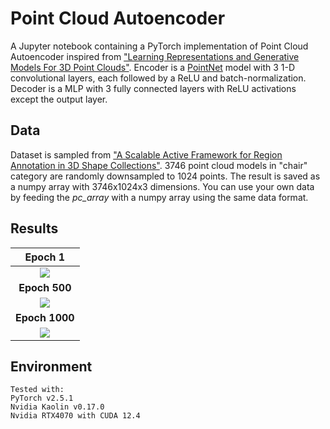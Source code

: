 # Point Cloud Autoencoder
A Jupyter notebook containing a PyTorch implementation of Point Cloud Autoencoder inspired from ["Learning Representations and Generative Models For 3D Point Clouds"](https://arxiv.org/abs/1707.02392). Encoder is a [PointNet](https://arxiv.org/abs/1612.00593)  model with 3 1-D convolutional layers, each followed by a ReLU and batch-normalization. Decoder is a MLP with 3 fully connected layers with ReLU activations except the output layer.

## Data
Dataset is sampled from ["A Scalable Active Framework for Region Annotation in 3D Shape Collections"](https://cs.stanford.edu/~ericyi/papers/part_annotation_16_small.pdf). 3746 point cloud models in "chair" category are randomly downsampled to 1024 points. The result is saved as a numpy array with 3746x1024x3 dimensions. You can use your own data by feeding the _pc_array_ with a numpy array using the same data format.

## Results
| **Epoch 1** |
|     :---:      |
|<img src = 'output/epoch_0.png'>| 
| **Epoch 500** |
|<img src = 'output/epoch_500.png'>| 
| **Epoch 1000** |
|<img src = 'output/epoch_1000.png'>| 

## Environment
```
Tested with:
PyTorch v2.5.1 
Nvidia Kaolin v0.17.0
Nvidia RTX4070 with CUDA 12.4
```
